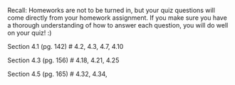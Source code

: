 Recall: Homeworks are not to be turned in, but your quiz questions will come directly from your homework assignment. If you make sure you have a thorough understanding of how to answer each question, you will do well on your quiz! :)

Section 4.1 (pg. 142) # 4.2, 4.3, 4.7, 4.10

Section 4.3 (pg. 156) # 4.18, 4.21, 4.25

Section 4.5 (pg. 165) # 4.32, 4.34, 

